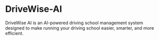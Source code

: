 # DriveWise-AI
DriveWise AI is an AI-powered driving school management system designed to make running your driving school easier, smarter, and more efficient. 
